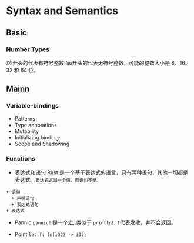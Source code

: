 # Syntax and Semantics

## Basic

### Number Types

以i开头的代表有符号整数而u开头的代表无符号整数。可能的整数大小是 8、16、32 和 64 位。

## Mainn

### Variable-bindings

+ Patterns
+ Type annotations
+ Mutability
+ Initializing bindings
+ Scope and Shadowing

### Functions

+ 表达式和语句
Rust 是一个基于表达式的语言，只有两种语句，其他一切都是表达式。`表达式返回一个值，而语句不是。`
```
+ 语句
  + 声明语句
  + 表达式语句
+ 表达式
```
+ Pannic
`pannic!` 是一个宏, 类似于 `println!`; `!`代表发散，并不会返回。

+ Point
`let f: fn(i32) -> i32;`
